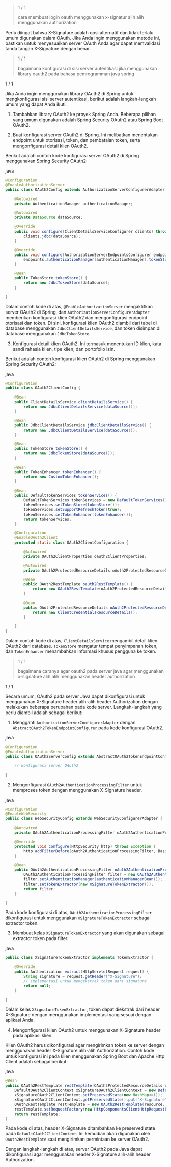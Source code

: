 > 1 / 1
> 
> cara membuat login oauth menggunakan x-signatur alih alih menggunakan authorization

Perlu diingat bahwa X-Signature adalah opsi alternatif dan tidak terlalu umum digunakan dalam OAuth. Jika Anda ingin menggunakan metode ini, pastikan untuk menyesuaikan server OAuth Anda agar dapat memvalidasi tanda tangan X-Signature dengan benar.

> 1 / 1
> 
> bagaimana konfigurasi di sisi server autentikasi jika menggunakan library oauth2 pada bahasa pemrogramman java spring

1 / 1

Jika Anda ingin menggunakan library OAuth2 di Spring untuk mengkonfigurasi sisi server autentikasi, berikut adalah langkah-langkah umum yang dapat Anda ikuti:

1.  Tambahkan library OAuth2 ke proyek Spring Anda. Beberapa pilihan yang umum digunakan adalah Spring Security OAuth2 atau Spring Boot OAuth2.
    
2.  Buat konfigurasi server OAuth2 di Spring. Ini melibatkan menentukan endpoint untuk otorisasi, token, dan pembatalan token, serta mengonfigurasi detail klien OAuth2.
    

Berikut adalah contoh kode konfigurasi server OAuth2 di Spring menggunakan Spring Security OAuth2:

java

```java
@Configuration
@EnableAuthorizationServer
public class OAuth2Config extends AuthorizationServerConfigurerAdapter {

    @Autowired
    private AuthenticationManager authenticationManager;

    @Autowired
    private DataSource dataSource;

    @Override
    public void configure(ClientDetailsServiceConfigurer clients) throws Exception {
        clients.jdbc(dataSource);
    }

    @Override
    public void configure(AuthorizationServerEndpointsConfigurer endpoints) throws Exception {
        endpoints.authenticationManager(authenticationManager).tokenStore(tokenStore());
    }

    @Bean
    public TokenStore tokenStore() {
        return new JdbcTokenStore(dataSource);
    }

}
```

Dalam contoh kode di atas, `@EnableAuthorizationServer` mengaktifkan server OAuth2 di Spring, dan `AuthorizationServerConfigurerAdapter` memberikan konfigurasi klien OAuth2 dan mengonfigurasi endpoint otorisasi dan token. Di sini, konfigurasi klien OAuth2 diambil dari tabel di database menggunakan `JdbcClientDetailsService`, dan token disimpan di database menggunakan `JdbcTokenStore`.

3.  Konfigurasi detail klien OAuth2. Ini termasuk menentukan ID klien, kata sandi rahasia klien, tipe klien, dan portofolio izin.

Berikut adalah contoh konfigurasi klien OAuth2 di Spring menggunakan Spring Security OAuth2:

java

```java
@Configuration
public class OAuth2ClientConfig {

    @Bean
    public ClientDetailsService clientDetailsService() {
        return new JdbcClientDetailsService(dataSource());
    }

    @Bean
    public JdbcClientDetailsService jdbcClientDetailsService() {
        return new JdbcClientDetailsService(dataSource());
    }

    @Bean
    public TokenStore tokenStore() {
        return new JdbcTokenStore(dataSource());
    }

    @Bean
    public TokenEnhancer tokenEnhancer() {
        return new CustomTokenEnhancer();
    }

    @Bean
    public DefaultTokenServices tokenServices() {
        DefaultTokenServices tokenServices = new DefaultTokenServices();
        tokenServices.setTokenStore(tokenStore());
        tokenServices.setSupportRefreshToken(true);
        tokenServices.setTokenEnhancer(tokenEnhancer());
        return tokenServices;
    }

    @Configuration
    @EnableOAuth2Client
    protected static class OAuth2ClientConfiguration {

        @Autowired
        private OAuth2ClientProperties oauth2ClientProperties;

        @Autowired
        private OAuth2ProtectedResourceDetails oAuth2ProtectedResourceDetails;

        @Bean
        public OAuth2RestTemplate oauth2RestTemplate() {
            return new OAuth2RestTemplate(oAuth2ProtectedResourceDetails);
        }

        @Bean
        public OAuth2ProtectedResourceDetails oAuth2ProtectedResourceDetails() {
            return new ClientCredentialsResourceDetails();
        }

    }
}
```

Dalam contoh kode di atas, `ClientDetailsService` mengambil detail klien OAuth2 dari database. `TokenStore` mengatur tempat penyimpanan token, dan `TokenEnhancer` menambahkan informasi khusus pengguna ke token.

> 1 / 1
> 
> bagaimana caranya agar oauth2 pada server java agar menggunakan x-signature alih alih menggunakan header authorization

1 / 1

Secara umum, OAuth2 pada server Java dapat dikonfigurasi untuk menggunakan X-Signature header alih-alih header Authorization dengan melakukan beberapa perubahan pada kode server. Langkah-langkah yang perlu diambil adalah sebagai berikut:

1.  Mengganti `AuthorizationServerConfigurerAdapter` dengan `AbstractOAuth2TokenEndpointConfigurer` pada kode konfigurasi OAuth2.

java

```java
@Configuration
@EnableAuthorizationServer
public class OAuth2ServerConfig extends AbstractOAuth2TokenEndpointConfigurer {

    // konfigurasi server OAuth2

}
```

2.  Mengonfigurasi `OAuth2AuthenticationProcessingFilter` untuk memproses token dengan menggunakan X-Signature header.

java

```java
@Configuration
@EnableWebSecurity
public class WebSecurityConfig extends WebSecurityConfigurerAdapter {

    @Autowired
    private OAuth2AuthenticationProcessingFilter oAuth2AuthenticationProcessingFilter;

    @Override
    protected void configure(HttpSecurity http) throws Exception {
        http.addFilterBefore(oAuth2AuthenticationProcessingFilter, BasicAuthenticationFilter.class);
    }

    @Bean
    public OAuth2AuthenticationProcessingFilter oAuth2AuthenticationProcessingFilter() {
        OAuth2AuthenticationProcessingFilter filter = new OAuth2AuthenticationProcessingFilter();
        filter.setAuthenticationManager(authenticationManagerBean());
        filter.setTokenExtractor(new XSignatureTokenExtractor());
        return filter;
    }

}
```

Pada kode konfigurasi di atas, `OAuth2AuthenticationProcessingFilter` dikonfigurasi untuk menggunakan `XSignatureTokenExtractor` sebagai extractor token.

3.  Membuat kelas `XSignatureTokenExtractor` yang akan digunakan sebagai extractor token pada filter.

java

```java
public class XSignatureTokenExtractor implements TokenExtractor {

    @Override
    public Authentication extract(HttpServletRequest request) {
        String signature = request.getHeader("X-Signature");
        // implementasi untuk mengekstrak token dari signature
        return null;
    }

}
```

Dalam kelas `XSignatureTokenExtractor`, token dapat diekstrak dari header X-Signature dengan menggunakan implementasi yang sesuai dengan aplikasi Anda.

4.  Mengonfigurasi klien OAuth2 untuk menggunakan X-Signature header pada aplikasi klien.

Klien OAuth2 harus dikonfigurasi agar mengirimkan token ke server dengan menggunakan header X-Signature alih-alih Authorization. Contoh kode untuk konfigurasi ini pada klien menggunakan Spring Boot dan Apache Http Client adalah sebagai berikut:

java

```java
@Bean
public OAuth2RestTemplate restTemplate(OAuth2ProtectedResourceDetails resource, OAuth2ClientContext context) {
    DefaultOAuth2ClientContext xSignatureOAuth2ClientContext = new DefaultOAuth2ClientContext(new DefaultAccessTokenRequest());
    xSignatureOAuth2ClientContext.setPreservedState(new HashMap<>());
    xSignatureOAuth2ClientContext.getPreservedState().put("X-Signature", "your_signature");
    OAuth2RestTemplate restTemplate = new OAuth2RestTemplate(resource, xSignatureOAuth2ClientContext);
    restTemplate.setRequestFactory(new HttpComponentsClientHttpRequestFactory());
    return restTemplate;
}
```

Pada kode di atas, header X-Signature ditambahkan ke preserved state pada `DefaultOAuth2ClientContext`. Ini kemudian akan digunakan oleh `OAuth2RestTemplate` saat mengirimkan permintaan ke server OAuth2.

Dengan langkah-langkah di atas, server OAuth2 pada Java dapat dikonfigurasi agar menggunakan header X-Signature alih-alih header Authorization.
